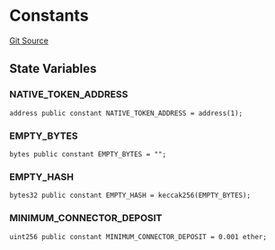 # Constants
[Git Source](https://github.com-VargaElod23/Taraxa-project/bridge/blob/996f61a29d91a8326c805bfdad924088129ae1a7/src/lib/Constants.sol)


## State Variables
### NATIVE_TOKEN_ADDRESS

```solidity
address public constant NATIVE_TOKEN_ADDRESS = address(1);
```


### EMPTY_BYTES

```solidity
bytes public constant EMPTY_BYTES = "";
```


### EMPTY_HASH

```solidity
bytes32 public constant EMPTY_HASH = keccak256(EMPTY_BYTES);
```


### MINIMUM_CONNECTOR_DEPOSIT

```solidity
uint256 public constant MINIMUM_CONNECTOR_DEPOSIT = 0.001 ether;
```


